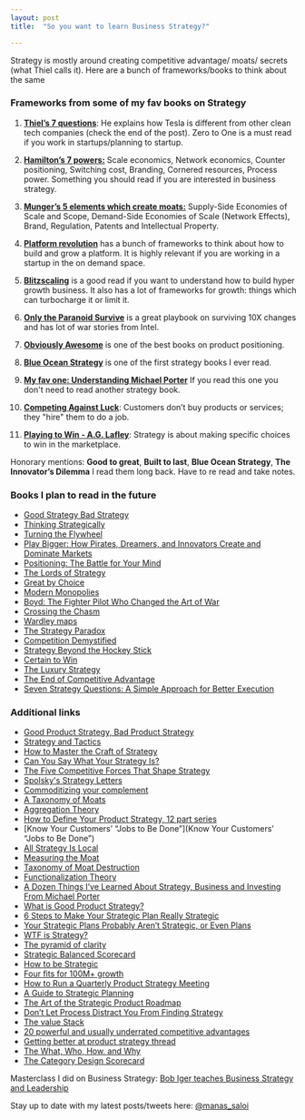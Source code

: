 ```yaml
---
layout: post
title:  "So you want to learn Business Strategy?"

---
```


Strategy is mostly around creating competitive advantage/ moats/ secrets (what Thiel calls it). Here are a bunch of frameworks/books to think about the same

### Frameworks from some of my fav books on Strategy

1. **[Thiel’s 7 questions](https://manassaloi.com/booksummaries/2019/08/23/zero-one-peter-thiel.html)**: He explains how Tesla is different from other clean tech companies (check the end of the post). Zero to One is a must read if you work in startups/planning to startup.

2. **[Hamilton’s 7 powers:](https://manassaloi.com/booksummaries/2019/08/22/seven-powers-hamilton-helmer.html)** Scale economics, Network economics, Counter positioning, Switching cost, Branding, Cornered resources, Process power. Something you should read if you are interested in business strategy.

3. **[Munger’s 5 elements which create moats:](https://manassaloi.com/booksummaries/2016/03/07/charlier-munger-griffin.html)** Supply-Side Economies of Scale and Scope, Demand-Side Economies of Scale (Network Effects), Brand, Regulation, Patents and Intellectual Property.

4. **[Platform revolution](https://manassaloi.com/booksummaries/2016/03/21/platform-revolution-parker-choudary.html)** has a bunch of frameworks to think about how to build and grow a platform. It is highly relevant if you are working in a startup in the on demand space.

5. **[Blitzscaling](https://manassaloi.com/booksummaries/2016/03/29/blitzscaling-reid-hoffman.html)** is a good read if you want to understand how to build hyper growth business. It also has a lot of frameworks for growth: things which can turbocharge it or limit it.

6. **[Only the Paranoid Survive](https://manassaloi.com/booksummaries/2016/03/28/paranoids-survive-grove.html)** is a great playbook on surviving 10X changes and has lot of war stories from Intel.

7. **[Obviously Awesome](https://manassaloi.com/booksummaries/2017/07/09/obviously-awesome-april.html)** is one of the best books  on product positioning.

8. **[Blue Ocean Strategy](https://docs.google.com/document/d/1sx28G6cSbBjksvc0RoojQK4PiY1XgEPMHaenJvGRUWo/edit?usp=sharing)** is one of the first strategy books I ever read.

9. **[My fav one: Understanding Michael Porter](https://manassaloi.com/booksummaries/2017/07/17/understanding-porter-joan.html)** If you read this one you don't need to read another strategy book.

10. **[Competing Against Luck](https://manassaloi.com/booksummaries/2017/07/22/competing-against-luck-christensen.html)**:  Customers don’t buy products or services; they "hire" them to do a job.

11. **[Playing to Win - A.G. Lafley](https://manassaloi.com/booksummaries/2016/01/28/playing-win-lafley.html)**: Strategy is about making specific choices to win in the marketplace.

Honorary mentions: **Good to great**, **Built to last**, **Blue Ocean Strategy**, **The Innovator’s Dilemma**
I read them long back. Have to re read and take notes.

### Books I plan to read in the future

- [Good Strategy Bad Strategy](https://www.amazon.com/Good-Strategy-Bad-Difference-Matters/dp/0307886239)
- [Thinking Strategically](https://www.amazon.com/Thinking-Strategically-The-Competitive-Edge-in-Business-Politics-and-Everyday-Life/dp/0393310353/)
- [Turning the Flywheel](https://www.amazon.com/gp/product/B07JFT5G7N/)
- [Play Bigger: How Pirates, Dreamers, and Innovators Create and Dominate Markets](https://www.goodreads.com/book/show/27064401-play-bigger)
- [Positioning: The Battle for Your Mind](https://www.goodreads.com/book/show/760025.Positioning_The_Battle_for_Your_Mind_How_to_Be_Seen_and_Heard_in_the_Overcrowded_Marketplace)
- [The Lords of Strategy](https://www.amazon.com/gp/product/1591397820/)
- [Great by Choice](https://www.amazon.com/gp/product/0062120999/)
- [Modern Monopolies](https://www.goodreads.com/en/book/show/26114480)
- [Boyd: The Fighter Pilot Who Changed the Art of War](https://www.goodreads.com/book/show/38840.Boyd)
- [Crossing the Chasm](https://www.amazon.com/Crossing-Chasm-3rd-Disruptive-Mainstream/dp/0062292986/)
- [Wardley maps](https://medium.com/wardleymaps)
- [The Strategy Paradox](https://www.amazon.com/Strategy-Paradox-Committing-Success-Failure/dp/0385516223)
- [Competition Demystified](https://www.amazon.com/dp/1591841801/)
- [Strategy Beyond the Hockey Stick](https://www.goodreads.com/en/book/show/37916972)  
- [Certain to Win](https://www.amazon.com/Certain-Win-Strategy-Applied-Business-ebook/dp/B0793SDYSM)
- [The Luxury Strategy](https://www.goodreads.com/book/show/4717945-the-luxury-strategy)
- [The End of Competitive Advantage](https://www.goodreads.com/book/show/15824360-the-end-of-competitive-advantage)
- [Seven Strategy Questions: A Simple Approach for Better Execution](https://www.goodreads.com/book/show/9556216-seven-strategy-questions)

### Additional links

- [Good Product Strategy, Bad Product Strategy](https://medium.com/@shreyashere/good-product-strategy-bad-product-strategy-826cdfe74818)
- [Strategy and Tactics](https://medium.com/@radoshi/strategy-and-tactics-e8ee921665a2)
- [How to Master the Craft of Strategy](https://medium.com/evergreen-business-weekly/how-to-master-the-craft-of-strategy-why-one-decision-can-make-your-company-and-how-to-get-it-right-d0346c62731d)
- [Can You Say What Your Strategy Is?](https://eclass.aueb.gr/modules/document/file.php/DET162/Session%201/Can%20you%20say%20what%20your%20strategy%20is.pdf)
- [The Five Competitive Forces That Shape Strategy](http://www.ibbusinessandmanagement.com/uploads/1/1/7/5/11758934/porters_five_forces_analysis_and_strategy.pdf)
- [Spolsky's Strategy Letters](https://www.joelonsoftware.com/2000/05/12/strategy-letter-i-ben-and-jerrys-vs-amazon/)
- [Commoditizing your complement](https://www.gwern.net/Complement)
- [A Taxonomy of Moats](http://reactionwheel.net/2019/09/a-taxonomy-of-moats.html)
- [Aggregation Theory](https://stratechery.com/2015/aggregation-theory/)
- [How to Define Your Product Strategy, 12 part series](https://medium.com/@gibsonbiddle/intro-to-product-strategy-60bdf72b17e3)
- [Know Your Customers’ “Jobs to Be Done”](Know Your Customers’ “Jobs to Be Done”)
- [All Strategy Is Local](https://hbr.org/2005/09/all-strategy-is-local)
- [Measuring the Moat](https://hurricanecapital.wordpress.com/2016/11/02/measuring-the-moat-updated-version/)
- [Taxonomy of Moat Destruction](https://drive.google.com/file/d/1SJacJkx5Yyao9xzkfnxNWCHnUFnZLc8e/view)
- [Functionalization Theory](https://kevin.sekniqi.com/functionalization-theory/)
- [A Dozen Things I’ve Learned About Strategy, Business and Investing From Michael Porter](https://25iq.com/2013/08/26/a-dozen-things-ive-learned-about-strategy-business-and-investing-from-michael-porter-2/)
- [What is Good Product Strategy?](https://medium.com/@melissaperri/what-is-good-product-strategy-8d5587cb7429)
- [6 Steps to Make Your Strategic Plan Really Strategic](https://hbr.org/2018/08/6-steps-to-make-your-strategic-plan-really-strategic)
- [Your Strategic Plans Probably Aren’t Strategic, or Even Plans](https://hbr.org/2018/04/your-strategic-plans-probably-arent-strategic-or-even-plans)
- [WTF is Strategy?](https://hackernoon.com/wtf-is-a-strategy-bcaa3fda9a31)
- [The pyramid of clarity](https://wavelength.asana.com/pyramid-clarity-strategic-alignment/)
- [Strategic Balanced Scorecard](https://github.com/joelparkerhenderson/strategic_balanced_scorecard)
- [How to be Strategic](https://medium.com/the-year-of-the-looking-glass/how-to-be-strategic-f6630a44f86b)
- [Four fits for 100M+ growth](https://brianbalfour.com/four-fits-growth-framework)
- [How to Run a Quarterly Product Strategy Meeting](https://medium.com/@gibsonbiddle/how-to-run-a-quarterly-product-strategy-meeting-a-board-meeting-for-product-3a14c4d53d1b)
- [A Guide to Strategic Planning](https://medium.com/pillar-companies/a-guide-to-strategic-planning-4b6f2f3a1745)
- [The Art of the Strategic Product Roadmap](https://productcoalition.com/the-art-of-the-strategic-product-roadmap-c881f261b4eb)
- [Don’t Let Process Distract You From Finding Strategy](https://thinkgrowth.org/dont-let-process-distract-you-from-finding-strategy-fb00bef53e7b)
- [The value Stack](https://medium.com/floodgate-fund/dare-to-make-your-startup-legendary-dc8eb68ba1fc)
- [20 powerful and usually underrated competitive advantages](https://mobile.twitter.com/aaronbush100/status/1271822557981925378)
- [Getting better at product strategy thread](https://twitter.com/lennysan/status/1303356482298064896)
- [The What, Who, How, and Why](https://hbr.org/2007/09/demystifying-strategy-the-what)
- [The Category Design Scorecard](https://categorypirates.substack.com/p/the-category-design-scorecard)

Masterclass I did on Business Strategy: [Bob Iger teaches Business Strategy and Leadership](https://manassaloi.com/2020/04/10/bob-iger-masterclass.html)

Stay up to date with my latest posts/tweets here: [@manas_saloi](http://twitter.com/manas_saloi)
